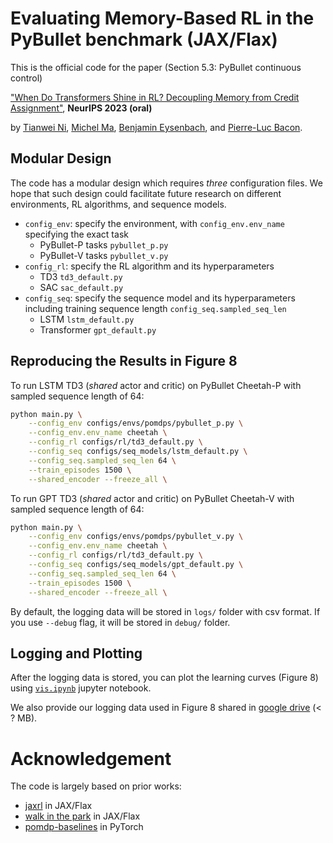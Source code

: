 # Evaluating Memory-Based RL in the PyBullet benchmark (JAX/Flax)

This is the official code for the paper (Section 5.3: PyBullet continuous control)

["When Do Transformers Shine in RL? Decoupling Memory from Credit Assignment"](https://arxiv.org/abs/2307.03864), **NeurIPS 2023 (oral)**

by [Tianwei Ni](https://twni2016.github.io/), [Michel Ma](https://scholar.google.com/citations?user=capMFX8AAAAJ&hl=en), [Benjamin Eysenbach](https://ben-eysenbach.github.io/), and [Pierre-Luc Bacon](http://pierrelucbacon.com/). 

## Modular Design
The code has a modular design which requires *three* configuration files. We hope that such design could facilitate future research on different environments, RL algorithms, and sequence models.

- `config_env`: specify the environment, with `config_env.env_name` specifying the exact task
    - PyBullet-P tasks `pybullet_p.py`
    - PyBullet-V tasks `pybullet_v.py`
- `config_rl`: specify the RL algorithm and its hyperparameters
    - TD3 `td3_default.py`
    - SAC `sac_default.py`
- `config_seq`: specify the sequence model and its hyperparameters including training sequence length `config_seq.sampled_seq_len`
    - LSTM `lstm_default.py`
    - Transformer `gpt_default.py`

## Reproducing the Results in Figure 8

To run LSTM TD3 (*shared* actor and critic) on PyBullet Cheetah-P with sampled sequence length of 64:
```bash
python main.py \
    --config_env configs/envs/pomdps/pybullet_p.py \
    --config_env.env_name cheetah \
    --config_rl configs/rl/td3_default.py \
    --config_seq configs/seq_models/lstm_default.py \
    --config_seq.sampled_seq_len 64 \
    --train_episodes 1500 \
    --shared_encoder --freeze_all \
```

To run GPT TD3 (*shared* actor and critic) on PyBullet Cheetah-V with sampled sequence length of 64:
```bash
python main.py \
    --config_env configs/envs/pomdps/pybullet_v.py \
    --config_env.env_name cheetah \
    --config_rl configs/rl/td3_default.py \
    --config_seq configs/seq_models/gpt_default.py \
    --config_seq.sampled_seq_len 64 \
    --train_episodes 1500 \
    --shared_encoder --freeze_all \
```

By default, the logging data will be stored in `logs/` folder with csv format. If you use `--debug` flag, it will be stored in `debug/` folder. 

## Logging and Plotting

After the logging data is stored, you can plot the learning curves (Figure 8) using [`vis.ipynb`](?) jupyter notebook.

We also provide our logging data used in Figure 8 shared in [google drive](?) (< ? MB).


# Acknowledgement

The code is largely based on prior works:

- [jaxrl](https://github.com/ikostrikov/jaxrl) in JAX/Flax
- [walk in the park](https://github.com/ikostrikov/walk_in_the_park) in JAX/Flax
- [pomdp-baselines](https://github.com/twni2016/pomdp-baselines) in PyTorch

